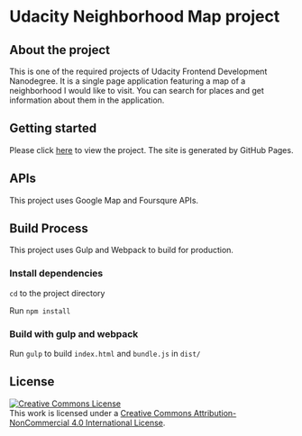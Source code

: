 # Udacity Neighborhood Map project


## About the project

This is one of the required projects of Udacity Frontend Development Nanodegree. It is a single page application featuring a map of a neighborhood I would like to visit. You can search for places and get information about them in the application.

## Getting started

Please click [here](http://miadwang.github.io/neighborhood-map/dist/index.html) to view the project. The site is generated by GitHub Pages.

## APIs

This project uses Google Map and Foursqure APIs.

## Build Process

This project uses Gulp and Webpack to build for production.

### Install dependencies

`cd` to the project directory

Run `npm install`

### Build with gulp and webpack

Run `gulp` to build `index.html` and `bundle.js` in `dist/`

## License

<a rel="license" href="http://creativecommons.org/licenses/by-nc/4.0/"><img alt="Creative Commons License" style="border-width:0" src="https://i.creativecommons.org/l/by-nc/4.0/88x31.png" /></a><br />This work is licensed under a <a rel="license" href="http://creativecommons.org/licenses/by-nc/4.0/">Creative Commons Attribution-NonCommercial 4.0 International License</a>.
